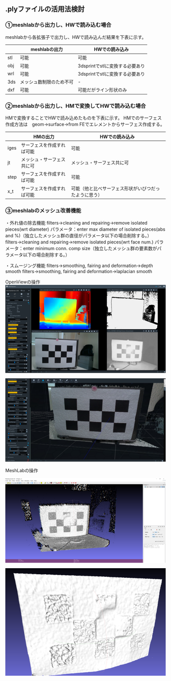 ## .plyファイルの活用法検討

### ①meshlabから出力し、HWで読み込む場合
meshlabから各拡張子で出力し、HWで読み込んだ結果を下表に示す。

||meshlabの出力|HWでの読み込み|
|--|----|--|
|stl|可能|可能|
|obj|可能|3dsprintでstlに変換する必要あり|
|wrl|可能|3dsprintでstlに変換する必要あり|
|3ds|メッシュ数制限のため不可|-|
|dxf|可能|可能だがライン形状のみ|

### ②meshlabから出力し、HMで変換してHWで読み込む場合
HMで変換することでHWで読み込めたものを下表に示す。
HMでのサーフェス作成方法は　geom→surface→from FEでエレメントからサーフェス作成する。

||HMの出力|HWでの読み込み|
|--|--|--|
|iges|サーフェスを作成すれば可能|可能|
|jt|メッシュ・サーフェス共に可|メッシュ・サーフェス共に可|
|step|サーフェスを作成すれば可能|可能|
|x_t|サーフェスを作成すれば可能|可能（他と比べサーフェス形状がいびつだったように思う）|

### ③meshlabのメッシュ改善機能

・外れ値の除去機能
filters→cleaning and repairing→remove isolated pieces(wrt diameter)
パラメータ：enter max diameter of isolated pieces(abs and %)（独立したメッシュ群の直径がパラメータ以下の場合削除する。）
filters→cleaning and repairing→remove isolated pieces(wrt face num.)
パラメータ：enter minimum conn. comp size（独立したメッシュ群の要素数がパラメータ以下の場合削除する。）

・スムージング機能
filters→smoothing, fairing and deformation→depth smooth
filters→smoothing, fairing and deformation→laplacian smooth





OpenViewの操作
![Openview](Openview.bmp)

![OpenVino2](OpenVino2.bmp)

MeshLabの操作

![MeshLab](MeshLab.bmp)

![MeshLab2](MeshLab2.bmp)
